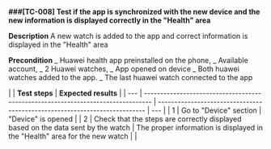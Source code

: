 **###[TC-008] Test if the app is synchronized with the new device and the new information is displayed correctly in the "Health" area**

**Description**
A new watch is added to the app and correct information is displayed in the "Health" area

**Precondition**
_ Huawei health app preinstalled on the phone,
_ Available account,
_ 2 Huawei watches,
_ App opened on device
_ Both huawei watches added to the app.
_ The last huawei watch connected to the app

|     | **Test steps**                                                                   | **Expected results**                                                       |
| --- | -------------------------------------------------------------------------------- | -------------------------------------------------------------------------- | --- |
| 1   | Go to "Device" section                                                           | "Device" is opened                                                         |
| 2   | Check that the steps are correctly displayed based on the data sent by the watch | The proper information is displayed in the "Health" area for the new watch |     |
